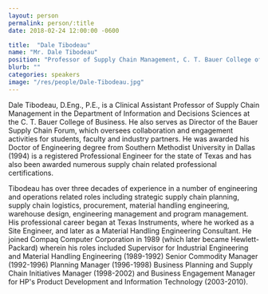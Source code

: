 ```yaml
---
layout: person
permalink: person/:title
date: 2018-02-24 12:00:00 -0600

title:  "Dale Tibodeau"
name: "Mr. Dale Tibodeau"
position: "Professor of Supply Chain Management, C. T. Bauer College of Business"
blurb: ""
categories: speakers
image: "/res/people/Dale-Tibodeau.jpg"
---
```


Dale Tibodeau, D.Eng., P.E., is a Clinical Assistant Professor of Supply Chain Management in the Department of Information and Decisions Sciences at the C. T. Bauer College of Business. He also serves as Director of the Bauer Supply Chain Forum, which oversees collaboration and engagement activities for students, faculty and industry partners. He was awarded his Doctor of Engineering degree from Southern Methodist University in Dallas (1994) is a registered Professional Engineer for the state of Texas and has also been awarded numerous supply chain related professional certifications.

Tibodeau has over three decades of experience in a number of engineering and operations related roles including strategic supply chain planning, supply chain logistics, procurement, material handling engineering, warehouse design, engineering management and program management. His professional career began at Texas Instruments, where he worked as a Site Engineer, and later as a Material Handling Engineering Consultant. He joined Compaq Computer Corporation in 1989 (which later became Hewlett-Packard) wherein his roles included Supervisor for Industrial Engineering and Material Handling Engineering (1989-1992) Senior Commodity Manager (1992-1996) Planning Manager (1996-1998) Business Planning and Supply Chain Initiatives Manager (1998-2002) and Business Engagement Manager for HP's Product Development and Information Technology (2003-2010).